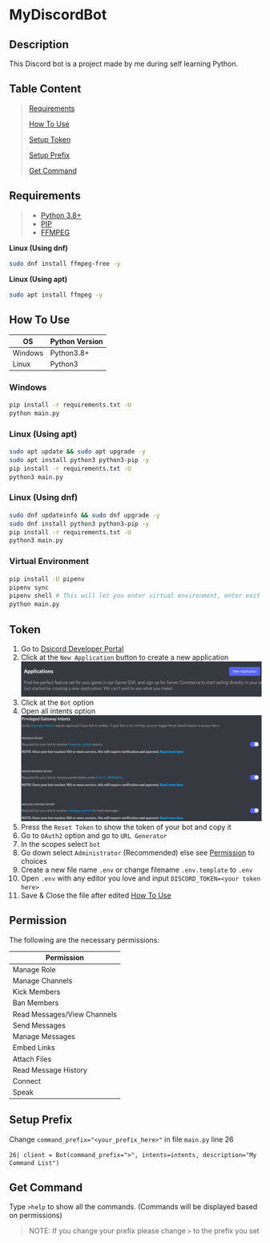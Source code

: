 # MyDiscordBot

## Description

This Discord bot is a project made by me during self learning Python.



## Table Content

> [Requirements](#requirements)
>
> [How To Use](#how-to-use)
>
> [Setup Token](#token)
>
> [Setup Prefix](#setup-prefix)
>
> [Get Command](#get-command)



## Requirements

> - [Python 3.8+](https://www.python.org/downloads/)
> - [PIP](https://pip.pypa.io/en/stable/installation/)
> - [FFMPEG](https://ffmpeg.org/download.html)

**Linux (Using dnf)**

```bash
sudo dnf install ffmpeg-free -y
```

**Linux (Using apt)**

```bash
sudo apt install ffmpeg -y
```



## How To Use

OS      |Python Version
--------|---------------
Windows |Python3.8+
Linux   |Python3

### Windows

```bash
pip install -r requirements.txt -U
python main.py
```

### Linux (Using apt)

```bash
sudo apt update && sudo apt upgrade -y
sudo apt install python3 python3-pip -y
pip install -r requirements.txt -U
python3 main.py
```

### Linux (Using dnf)

```bash
sudo dnf updateinfo && sudo dnf upgrade -y
sudo dnf install python3 python3-pip -y
pip install -r requirements.txt -U
python3 main.py
```



### Virtual Environment

```bash
pip install -U pipenv
pipenv sync
pipenv shell # This will let you enter virtual environment, enter exit to exit virtual environment
python main.py
```



## Token

1. Go to [Dsicord Developer Portal](https://github.com/Yekong995/MyDiscordBot.git)
2. Click at the `New Application` button to create a new application
![New_Application_Button](image/capp.png)
3. Click at the `Bot` option
4. Open all intents option
![Option_Intents](image/intents.png)
5. Press the `Reset Token` to show the token of your bot and copy it
6. Go to `OAuth2` option and go to `URL Generator`
7. In the scopes select `bot`
8. Go down select `Administrator` (Recommended) else see [Permission](#Permission) to choices
9. Create a new file name `.env` or change filename `.env.template` to `.env`
10. Open `.env` with any editor you love and input `DISCORD_TOKEN=<your token here>`
11. Save & Close the file after edited [How To Use](#How-To-Use)



## Permission

The following are the necessary permissions:

Permission                 |
---------------------------|
Manage Role                |
Manage Channels            |
Kick Members               |
Ban Members                |
Read Messages/View Channels|
Send Messages              |
Manage Messages            |
Embed Links                |
Attach Files               |
Read Message History       |
Connect                    |
Speak                      |



## Setup Prefix

Change `command_prefix="<your_prefix_here>"` in file `main.py` line 26

    26| client = Bot(command_prefix=">", intents=intents, description="My Command List")



## Get Command

Type `>help` to show all the commands. (Commands will be displayed based on permissions)

> NOTE: If you change your prefix please change `>` to the prefix you set
